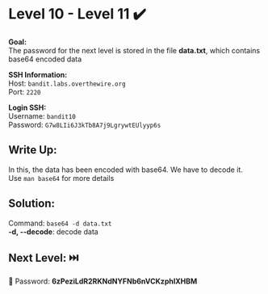 # Level 10 - Level 11 :heavy_check_mark:

**Goal:**<br>
The password for the next level is stored in the file <b>data.txt</b>, which contains base64 encoded data<br>

**SSH Information:**<br>
Host: `bandit.labs.overthewire.org`<br>
Port: `2220`<br>

**Login SSH:**<br>
Username: `bandit10`<br>
Password: `G7w8LIi6J3kTb8A7j9LgrywtEUlyyp6s`<br>

## Write Up:<br>

In this,  the data has been encoded with base64. We have to decode it.<br>
Use `man base64` for more details<br>

## Solution:<br>
Command: `base64 -d data.txt`<br>
<b>-d, --decode</b>: decode data<br>

## Next Level: :next_track_button:<br>
:key: Password: <b>6zPeziLdR2RKNdNYFNb6nVCKzphlXHBM</b>
